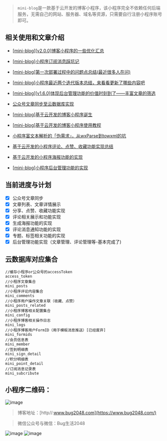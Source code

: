 > `mini-blog`是一款基于云开发的博客小程序，该小程序完全不依赖任何后端服务，无需自己的网站、服务器、域名等资源，只需要自行注册小程序账号即可。


## 相关使用和文章介绍

- [[mini-blog][v2.0.0]博客小程序的一些优化汇总](https://mp.weixin.qq.com/s/V0IwsCx0b0PGIVz6EGaGnQ)

- [[mini-blog]小程序订阅消息踩坑记](https://mp.weixin.qq.com/s/MWSJ4pWBQW1vhEpqj2HEAA)

- [[mini-blog]第一次部署过程中的问题点总结(最近很多人在问)](https://mp.weixin.qq.com/s/GLNSHdWIowwdb5_GHPJkmg)

- [[mini-blog]小程序最近两个迭代版本总结，来看看更新了哪些内容吧](https://mp.weixin.qq.com/s/gmoHSnvw0E6Wld3PewDJNA)

- [[mini-blog][v1.6.0]体现后台管理功能的价值时刻到了——丰富文章的筛选](https://mp.weixin.qq.com/s/TDeBq9oDFxgEIB4vATM3nA)

- [公众号文章同步至云数据库实现](https://www.bug2048.com/wechat20190421/)

- [[mini-blog]基于云开发的博客小程序诞生](https://www.bug2048.com/wechat20190429/)

- [[mini-blog]基于云开发的博客小程序使用教程](https://www.bug2048.com/wechat20190505/)

- [小程序富文本解析的「伪需求」，从wxParse到towxml的坑](https://www.bug2048.com/wechat20190507/)

- [基于云开发的小程序评论、点赞、收藏功能实现总结](https://www.bug2048.com/wechat20190511/)

- [基于云开发的小程序海报功能的实现](https://www.bug2048.com/wechat20190512/)

- [[mini-blog]小程序后台管理功能的实现](https://mp.weixin.qq.com/s/0Wy0RMfsbsl1mpvxN8bPrg)


## 当前进度与计划

- [x]  公众号文章同步
- [x]  文章列表、文章详情展示
- [x]  分享、点赞、收藏功能实现
- [x]  评论相关展示和功能实现
- [x]  生成海报功能的实现
- [x]  评论消息通知功能的实现
- [x]  专题、标签相关功能的实现
- [x]  后台管理功能实现（文章管理、评论管理等-基本完成了)

## 云数据库对应集合

```
//缓存小程序or公众号的accessToken
access_token
//小程序文章集合
mini_posts
//小程序评论内容集合
mini_comments
//小程序用户操作文章关联（收藏、点赞）
mini_posts_related
//小程序博客相关配置集合
mini_config
//小程序博客相关操作日志
mini_logs
//小程序博客用户FormID（用于模板消息推送）[已经废弃]
mini_formids
//会员信息表
mini_member
//签到明细表
mini_sign_detail
//积分明细表
mini_point_detail
//订阅消息记录表
mini_subcribute
```


## 小程序二维码：
![image](http://image.bug2048.com/gh_660886427113_344.jpg)


> 博客地址：[http//:www.bug2048.com](https://www.bug2048.com/) 

> 微信公众号与微信：Bug生活2048

![image](https://www.bug2048.com//content/images/2018/02/qrcode_for_gh_cac1ef8c9733_258.jpg)  ![image](http://image.bug2048.com/WechatIMG2.jpeg?imageView2/1/w/200/h/200/q/100)

